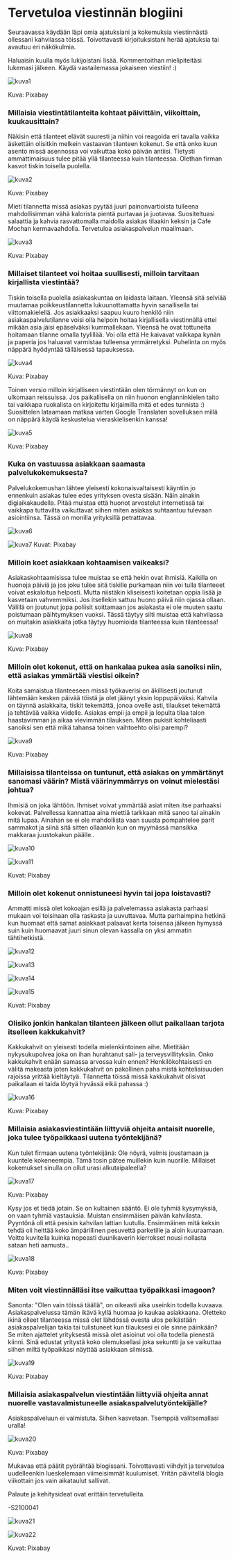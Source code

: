 # Tervetuloa viestinnän blogiini


Seuraavassa käydään läpi omia ajatuksiani ja kokemuksia viestinnästä ollessani kahvilassa töissä. Toivottavasti kirjoituksistani herää ajatuksia tai avautuu eri näkökulmia. 

Haluaisin kuulla myös lukijoistani lisää. Kommentoithan mielipiteitäsi lukemasi jälkeen. Käydä vastailemassa jokaiseen viestiin! :)

![kuva1](https://raw.githubusercontent.com/s2100041edubcfi/Justtestingbloghowthisworkstoschool/gh-pages/kuva1.jpg)

Kuva: Pixabay

### Millaisia viestintätilanteita kohtaat päivittäin, viikoittain, kuukausittain? 

Näkisin että tilanteet elävät suuresti ja niihin voi reagoida eri tavalla vaikka äskettäin olisitkin melkein vastaavan tilanteen kokenut. Se että onko kuun asento missä asennossa voi vaikuttaa koko päivän antiisi. Tietysti ammattimaisuus tulee pitää yllä tilanteessa kuin tilanteessa. Olethan firman kasvot tiskin toisella puolella.

![kuva2](https://raw.githubusercontent.com/s2100041edubcfi/Justtestingbloghowthisworkstoschool/gh-pages/kuva2.jpg)

Kuva: Pixabay


Mieti tilannetta missä asiakas pyytää juuri painonvartioista tulleena mahdollisimman vähä kalorista pientä purtavaa ja juotavaa. Suositeltuasi salaattia ja kahvia rasvattomalla maidolla asiakas tilaakin keksin ja Cafe Mochan kermavaahdolla. Tervetuloa asiakaspalvelun maailmaan.

![kuva3](https://raw.githubusercontent.com/s2100041edubcfi/Justtestingbloghowthisworkstoschool/gh-pages/kuva3.jpg)

Kuva: Pixabay

### Millaiset tilanteet voi hoitaa suullisesti, milloin tarvitaan kirjallista viestintää?

Tiskin toisella puolella asiakaskuntaa on laidasta laitaan. Yleensä sitä selviää muutamaa poikkeustilannetta lukuunottamatta hyvin sanallisella tai viittomakielellä. Jos asiakkaaksi saapuu kuuro henkilö niin asiakaspalvelutilanne voisi olla helpoin hoitaa kirjallisella viestinnällä ettei mikään asia jäisi epäselväksi kummallekaan. Yleensä he ovat tottuneita hoitamaan tilanne omalla tyylillää. Voi olla että He kaivavat vaikkapa kynän ja paperia jos haluavat varmistaa tulleensa ymmärretyksi. Puhelinta on myös näppärä hyödyntää tälläisessä tapauksessa.

![kuva4](https://raw.githubusercontent.com/s2100041edubcfi/Justtestingbloghowthisworkstoschool/gh-pages/kuva4.jpg)

Kuva: Pixabay


Toinen versio milloin kirjalliseen viestintään olen törmännyt on kun on ulkomaan reissuissa. Jos paikallisella on niin huonon englanninkielen taito tai vaikkapa ruokalista on kirjoitettu kirjaimilla mitä et edes tunnista :) Suosittelen lataamaan matkaa varten Google Translaten sovelluksen millä on näppärä käydä keskustelua vieraskielisenkin kanssa!

![kuva5](https://raw.githubusercontent.com/s2100041edubcfi/Justtestingbloghowthisworkstoschool/gh-pages/kuva5.jpg)

Kuva: Pixabay


### Kuka on vastuussa asiakkaan saamasta palvelukokemuksesta?

Palvelukokemushan lähtee yleisesti kokonaisvaltaisesti käyntiin jo ennenkuin asiakas tulee edes yrityksen ovesta sisään. Näin ainakin digiaikakaudella. Pitää muistaa että huonot arvostelut internetissä tai vaikkapa tuttavilta vaikuttavat siihen miten asiakas suhtaantuu tulevaan asiointiinsa. Tässä on monilla yrityksillä petrattavaa.

![kuva6](https://raw.githubusercontent.com/s2100041edubcfi/Justtestingbloghowthisworkstoschool/gh-pages/kuva6.jpg)

![kuva7](https://raw.githubusercontent.com/s2100041edubcfi/Justtestingbloghowthisworkstoschool/gh-pages/kuva7.png)
Kuvat: Pixabay


### Milloin koet asiakkaan kohtaamisen vaikeaksi?

Asiakaskohtaamisissa tulee muistaa se että hekin ovat ihmisiä. Kaikilla on huonoja päiviä ja jos joku tulee sitä tiskille purkamaan niin voi tulla tilanteeet voivat eskaloitua helposti. Mutta niistäkin kliseisesti koitetaan oppia lisää ja kasvetaan vahvemmiksi. Jos itsellekin sattuu huono päivä niin ojassa ollaan. Välillä on joutunut jopa poliisit soittamaan jos asiakasta ei ole muuten saatu poistumaan päihtymyksen vuoksi. Tässä täytyy silti muistaa että kahvilassa on muitakin asiakkaita jotka täytyy huomioida tilanteessa kuin tilanteessa!

![kuva8](https://raw.githubusercontent.com/s2100041edubcfi/Justtestingbloghowthisworkstoschool/gh-pages/kuva8.jpg)

Kuva: Pixabay


### Milloin olet kokenut, että on hankalaa pukea asia sanoiksi niin, että asiakas ymmärtää viestisi oikein?

Koita samaistua tilanteeseen missä työkaverisi on äkillisesti joutunut lähtemään kesken päivää töistä ja olet jäänyt yksin loppupäiväksi. Kahvila on täynnä asiakkaita, tiskit tekemättä, jonoa ovelle asti, tilaukset tekemättä ja tehtävää vaikka viidelle. Asiakas empii ja empii ja lopulta tilaa talon haastavimman ja aikaa vievimmän tilauksen. Miten pukisit kohteliaasti sanoiksi sen että mikä tahansa toinen vaihtoehto olisi parempi? 

![kuva9](https://raw.githubusercontent.com/s2100041edubcfi/Justtestingbloghowthisworkstoschool/gh-pages/kuva9.jpg)

Kuva: Pixabay


### Millaisissa tilanteissa on tuntunut, että asiakas on ymmärtänyt sanomasi väärin? Mistä väärinymmärrys on voinut mielestäsi johtua?

Ihmisiä on joka lähtöön. Ihmiset voivat ymmärtää asiat miten itse parhaaksi kokevat. Palvellessa kannattaa aina miettiä tarkkaan mitä sanoo tai ainakin mitä lupaa. Ainahan se ei ole mahdollista vaan suusta pompahtelee parit sammakot ja siinä sitä sitten ollaankin kun on myymässä mansikka makkaraa juustokakun päälle..

![kuva10](https://raw.githubusercontent.com/s2100041edubcfi/Justtestingbloghowthisworkstoschool/gh-pages/kuva10.jpg)

![kuva11](https://raw.githubusercontent.com/s2100041edubcfi/Justtestingbloghowthisworkstoschool/gh-pages/kuva11.jpg)

Kuvat: Pixabay


### Milloin olet kokenut onnistuneesi hyvin tai jopa loistavasti? 

Ammatti missä olet kokoajan esillä ja palvelemassa asiakasta parhaasi mukaan voi toisinaan olla raskasta ja uuvuttavaa. Mutta parhaimpina hetkinä kun huomaat että samat asiakkaat palaavat kerta toisensa jälkeen hymyssä suin kuin huomaavat juuri sinun olevan kassalla on yksi ammatin tähtihetkistä.

![kuva12](https://raw.githubusercontent.com/s2100041edubcfi/Justtestingbloghowthisworkstoschool/gh-pages/kuva12.jpg)

![kuva13](https://raw.githubusercontent.com/s2100041edubcfi/Justtestingbloghowthisworkstoschool/gh-pages/kuva13.jpg)

![kuva14](https://raw.githubusercontent.com/s2100041edubcfi/Justtestingbloghowthisworkstoschool/gh-pages/kuva14.jpg)

![kuva15](https://raw.githubusercontent.com/s2100041edubcfi/Justtestingbloghowthisworkstoschool/gh-pages/kuva15.jpg)

Kuvat: Pixabay


### Olisiko jonkin hankalan tilanteen jälkeen ollut paikallaan tarjota itselleen kakkukahvit?

Kakkukahvit on yleisesti todella mielenkiintoinen aihe. Mietitään nykysukupolvea joka on ihan hurahtanut sali- ja terveysvillityksiin. Onko kakkukahvit enään samassa arvossa kuin ennen? Henkilökohtaisesti en välitä makeasta joten kakkukahvit on pakollinen paha mistä kohteliaisuuden rajoissa yrittää kieltäytyä. Tilannetta töissä missä kakkukahvit olisivat paikallaan ei taida löytyä hyvässä eikä pahassa :)

![kuva16](https://raw.githubusercontent.com/s2100041edubcfi/Justtestingbloghowthisworkstoschool/gh-pages/kuva16.jpg)

Kuva: Pixabay


### Millaisia asiakasviestintään liittyviä ohjeita antaisit nuorelle, joka tulee työpaikkaasi uutena työntekijänä?

Kun tulet firmaan uutena työntekijänä: Ole nöyrä, valmis joustamaan ja kuuntele kokeneempia. Tämä tosin pätee muillekin kuin nuorille. Millaiset kokemukset sinulla on ollut urasi alkutaipaleella? 

![kuva17](https://raw.githubusercontent.com/s2100041edubcfi/Justtestingbloghowthisworkstoschool/gh-pages/kuva17.jpg)

Kuva: Pixabay


Kysy jos et tiedä jotain. Se on kultainen sääntö. Ei ole tyhmiä kysymyksiä, on vaan tyhmiä vastauksia. Muistan ensimmäisen päivän kahvilasta. Pyyntönä oli että pesisin kahvilan lattian luutulla. Ensimmäinen mitä keksin tehdä oli heittää koko ämpärillinen pesuvettä parketille ja aloin kuuraamaan. Voitte kuvitella kuinka nopeasti duunikaverin kierrokset nousi nollasta sataan heti aamusta..

![kuva18](https://raw.githubusercontent.com/s2100041edubcfi/Justtestingbloghowthisworkstoschool/gh-pages/kuva18.jpg)

Kuva: Pixabay


### Miten voit viestinnälläsi itse vaikuttaa työpaikkasi imagoon?

Sanonta: "Olen vain töissä täällä", on oikeasti aika useinkin todella kuvaava. Asiakaspalvelussa tämän ikävä kyllä huomaa jo kaukaa asiakkaana. Oletteko ikinä olleet tilanteessa missä olet lähdössä ovesta ulos pelkästään asiakaspalvelijan takia tai tulistuneet kun tilauksesi ei ole sinne päinkään? Se miten ajattelet yrityksestä missä olet asioinut voi olla todella pienestä kiinni. Sinä edustat yritystä koko olemuksellasi joka sekuntti ja se vaikuttaa siihen miltä työpaikkasi näyttää asiakkaan silmissä.

![kuva19](https://raw.githubusercontent.com/s2100041edubcfi/Justtestingbloghowthisworkstoschool/gh-pages/kuva19.jpg)

Kuva: Pixabay


### Millaisia asiakaspalvelun viestintään liittyviä ohjeita annat nuorelle vastavalmistuneelle asiakaspalvelutyöntekijälle?

Asiakaspalveluun ei valmistuta. Siihen kasvetaan. Tsemppiä valitsemallasi uralla!

![kuva20](https://raw.githubusercontent.com/s2100041edubcfi/Justtestingbloghowthisworkstoschool/gh-pages/kuva20.jpg)

Kuva: Pixabay


Mukavaa että päätit pyörähtää blogissani. Toivottavasti viihdyit ja tervetuloa uudelleenkin lueskelemaan viimeisimmät kuulumiset. Yritän päivitellä blogia viikottain jos vain aikataulut sallivat.

Palaute ja kehitysideat ovat erittäin tervetulleita.

-S2100041

![kuva21](https://raw.githubusercontent.com/s2100041edubcfi/Justtestingbloghowthisworkstoschool/gh-pages/kuva21.jpg)

![kuva22](https://raw.githubusercontent.com/s2100041edubcfi/Justtestingbloghowthisworkstoschool/gh-pages/kuva22.jpg)

Kuvat: Pixabay
